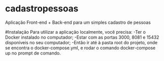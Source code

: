 # cadastropessoas
Aplicação Front-end + Back-end para um simples cadastro de pessoas


#Instalação
Para utilizar a aplicação localmente, você precisa:
-Ter o Docker instalado no computador;
-Estar com as portas 3000, 8081 e 15432 disponíveis no seu computador;
-Então ir até à pasta root do projeto, onde se encontra o docker-compose.yml, e rodar o comando docker-compose up no prompt de comando. 
